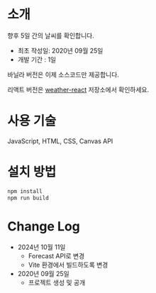 # 소개

향후 5일 간의 날씨를 확인합니다.

- 최초 작성일: 2020년 09월 25일
- 개발 기간 : 1일

바닐라 버전은 이제 소스코드만 제공합니다.

리액트 버전은 [weather-react](https://github.com/biud436/weather-react) 저장소에서 확인하세요.

# 사용 기술

JavaScript, HTML, CSS, Canvas API

# 설치 방법

```bash
npm install
npm run build
```

# Change Log

- 2024년 10월 11일
  - Forecast API로 변경
  - Vite 환경에서 빌드하도록 변경
- 2020년 09월 25일
  - 프로젝트 생성 및 공개
